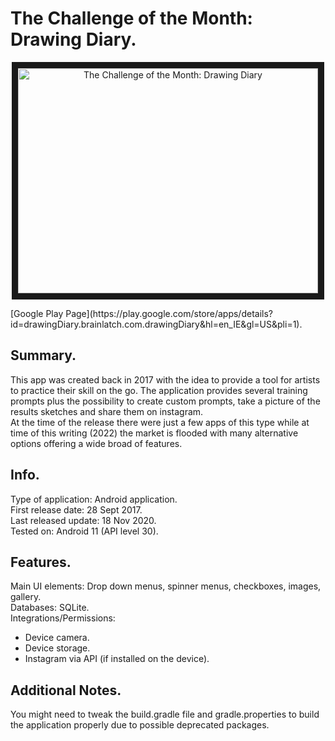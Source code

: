 # The Challenge of the Month: Drawing Diary.    


<p align="center">
<a href="http://www.youtube.com/watch?feature=player_embedded&v=3zuPS-g1reQ
" target="_blank"><img src="http://img.youtube.com/vi/3zuPS-g1reQ/0.jpg" 
alt="The Challenge of the Month: Drawing Diary " width="480" height="360" border="10" /></a>
</p>
[Google Play Page](https://play.google.com/store/apps/details?id=drawingDiary.brainlatch.com.drawingDiary&hl=en_IE&gl=US&pli=1).    

## Summary.   
This app was created back in 2017 with the idea to provide a tool for artists to practice their skill on the go.
The application provides several training prompts plus the possibility to create custom prompts, take a picture of the results sketches and share them on instagram.    
At the time of the release there were just a few apps of this type while at time of this writing (2022) the market is flooded with many alternative options offering a wide broad of features.     

## Info.    
Type of application: Android application.    
First release date: 28 Sept 2017.    
Last released update: 18 Nov 2020.    
Tested on: Android 11 (API level 30).   

## Features.    
Main UI elements: Drop down menus, spinner menus, checkboxes, images, gallery.    
Databases: SQLite.    
Integrations/Permissions:     
- Device camera.    
- Device storage.    
- Instagram via API (if installed on the device).    

## Additional Notes.    
You might need to tweak the build.gradle file and gradle.properties to build the application properly due to possible deprecated packages.     
